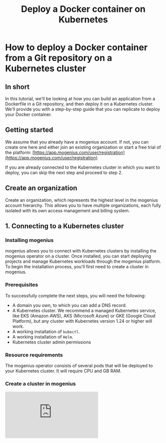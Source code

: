 ﻿---
sidebar_position: 1
title: Deploy a Docker container on Kubernetes
---

# How to deploy a Docker container from a Git repository on a Kubernetes cluster

## In short

In this tutorial, we'll be looking at how you can build an application from a Dockerfile in a Git repository, and then deploy it on a Kubernetes cluster. We'll provide you with a step-by-step guide that you can replicate to deploy your Docker container.

## Getting started

We assume that you already have a mogenius account. If not, you can create one here and either join an existing organization or start a free trial of the platform: [https://app.mogenius.com/user/registration](https://app.mogenius.com/user/registration)

If you are already connected to the Kubernetes cluster in which you want to deploy, you can skip the next step and proceed to step 2.

## Create an organization
Create an organization, which represents the highest level in the mogenius account hierarchy. This allows you to have multiple organizations, each fully isolated with its own access management and billing system.

## 1. Connecting to a Kubernetes cluster

### Installing mogenius

mogenius allows you to connect with Kubernetes clusters by installing the mogenius operator on a cluster. Once installed, you can start deploying projects and manage Kubernetes workloads through the mogenius platform. To begin the installation process, you'll first need to create a cluster in mogenius.

### Prerequisites

To successfully complete the next steps, you will need the following:

-   A domain you own, to which you can add a DNS record.
-   A Kubernetes cluster. We recommend a managed Kubernetes service, like EKS (Amazon AWS), AKS (Microsoft Azure) or GKE (Google Cloud Platform), but any cluster with Kubernetes version 1.24 or higher will work.
-   A working installation of  `kubectl`.
-   A working installation of  `Helm`.
-   Kubernetes cluster admin permissions

### Resource requirements

The mogenius operator consists of several pods that will be deployed to your Kubernetes cluster. It will require CPU and GB RAM.

### Create a cluster in mogenius

<div style={{ position: 'relative', paddingBottom: 'calc(56.25782227784731% + 41px)', height: 0 }}>
      <iframe src="https://app.supademo.com/embed/6BiG3CpMa0b0Nyn1LZ64-" frameBorder="0" loading="lazy" webkitAllowFullScreen mozAllowFullScreen allowFullScreen style={{ position: 'absolute', top: 0, left: 0, width: '100%', height: '100%' }} />
    </div>

In your organization open "Clusters" and select "Create cluster." Fill in the form fields:

-   Display name: It will only be used to display your cluster in mogenius.
-   Cluster name: The actual name of the Kubernetes cluster that you would like to connect. This must match your k8s cluster name.
-   Cluster type: Select from the dropdown which type of Kubernetes cluster you're using.
-   Hit "Create now".

***Please note: This will create a management pane for a Kubernetes cluster in mogenius. It will not create an actual Kubernetes cluster.***

### Retrieve the Helm chart

In your mogenius cluster, open the tab "Connect." This is where you can manage your Helm installation for the mogenius operator. You can copy the commands to install, upgrade, and delete the Helm chart from your Kubernetes cluster. The Helm chart can be modified depending on your individual setup. Under cluster options, set the services that should be installed together with the mogenius operator. If your cluster already has one or more of these services, deactivate them.

The install command will look like this:

![enter image description here](https://api.mogenius.com/file/id/23b93136-f75d-421b-a2f5-3ddd74c5980f)

### Install the operator on Kubernetes

Copy the install command to your clipboard. Switch to a console and connect with your Kubernetes cluster. Paste the install command to the command line and hit Enter. The installation will begin, and after a few seconds, the mogenius operator and all accompanying services will be running.

You can monitor the installation in mogenius. Once the installation was successful, your cluster will switch to the state  `Connected`. As long as no connection to the operator could be established the state will be  `Disconnected`.

If you're encountering issues with installing the operator, check out common problems in the section  [Troubleshooting clusters](https://docs.mogenius.com/cluster-management/troubleshooting-clusters).

### Next steps

Congrats, your cluster is now connected with mogenius 🎉  
To complete the setup, continue with the section  [Cluster settings](https://docs.mogenius.com/cluster-management/cluster-settings).

### Cluster settings

On the "Settings" tab, you can manage metadata, domain, container registry, and more. To deploy applications on your cluster, setting up a domain is required. To use the mogenius CI/CD pipeline, it is also necessary to connect a container registry.

### General Cluster Information

Modify metadata information of your cluster and set the type of Kubernetes service you're using.

### Loadbalancer

Fill in the form fields to connect your cluster with a domain:

-   Loadbalancer IPs: Enter the external load balancer IP address of your cluster. This is only available if an ingress controller is installed on your cluster. If you don't have one already, you can install an ingress controller together with the mogenius operator (see  [installing mogenius](https://docs.mogenius.com/cluster-management/installing-mogenius)).
-   Loadbalancer Host: Enter a hostname for your cluster. Each service on the cluster will be created under a subdomain of this hostname by default. Later, you can set individual domains in the settings of each service.

### Connecting your domain

In your DNS settings, create two records of type A:

![enter image description here](https://api.mogenius.com/file/id/a2f9dfd0-9d72-46e9-bc8b-29140285c993)

### Container registry

Mogenius has a pre-configured internal CI/CD pipeline. To use the pipeline, you'll need to connect a container registry that will be used to store and deploy the container images created by the mogenius pipeline.

-   Container registry url: Select your container registry from the dropdown, or enter the url to your registry manually.
-   Container registry path: Provide the path to your desired directory inside the registry.
-   User: Enter a user name that you want to use to authenticate with the registry.
-   PAT: Enter a personal access token from your registry for authentication.

## 2. Create a project

After this step, you will see your project overview page. Now simply create a new project, provide a name, and the resource settings for the projects. The resource settings are limits for this project that all applications you want to deploy in this project will have available. Later on, you can invite team members to collaborate on this project.

## 3. Add a new service to your project

<div style={{ position: 'relative', paddingBottom: 'calc(56.25782227784731% + 41px)', height: 0 }}>
      <iframe src="https://app.supademo.com/embed/cllbzw4rl0dyw1l19nca0ffty" frameBorder="0" loading="lazy" webkitAllowFullScreen mozAllowFullScreen allowFullScreen style={{ position: 'absolute', top: 0, left: 0, width: '100%', height: '100%' }} />
    </div>

Select the newly created project, which will take you to the project dashboard. You'll see an overview of the available resources for this project and the environments available. By default, there is one production environment. Each environment or stage represents a Kubernetes namespace. In the navigation section "Stages and Services," you can add additional environments, like "Development" or "Testing." In the project dashboard, select "Bring your own code" in the environment where you want to deploy your Dockerfile.

## 4. Connect to your Git account

Next, you'll see the "Add a service" page. If your account or project is not already connected to a Git account, that's the next step you'll need to take. Choose "GitHub," "GitLab," or "Access token" and follow the instructions. Now you can access the repositories from your Git account. You should see a dropdown menu below the indicated Git connection. Choose the repository with the Dockerfile from the dropdown menu.

## 5. Configure your Docker file settings and resource limits

Select the branch in your repository and the environment in your project space that you want to use. Determine the port as specified in the Dockerfile. You can optionally add environment variables and change resource limits such as CPU cores, memory, and temporary storage required for your application to run, or the number of instances you want to deploy (Kubernetes pods).

Here's an overview of all the service settings:

![enter image description here](https://api.mogenius.com/file/id/ded7d23f-4200-4cdd-a43d-001405ebde72)

## 6. Build and deploy

You're ready to create your service. Here's what happens automatically once you confirm the settings:

-   A service is created on your Kubernetes cluster.
-   The repository is built with the mogenius CI/CD pipeline.
-   The image is pushed to your registry and deployed on your cluster.
-   The ingress is updated, and an SSL certificate is issued.

You can view the progress in the workflow logs in the header of your mogenius dashboard. Once all steps are completed, your service is running, and you can start addressing your Docker application at the hostname generated for this service, which you will find at the top of the service detail page. There is an internal hostname that other services in your project can access, and if you selected to expose your service, there will be an external hostname as well.

## 7. Monitor and scale

On the service detail page, you can now access the build, deployment, and application runtime logs at any time, which are aggregated in near-real-time from Kubernetes and the build process. You can also stop, restart, or rebuild your service or scale it horizontally or vertically by adjusting the resource limits or adding additional instances (Kubernetes pods). You can change or add additional environment variables. You can also run vulnerability checks to detect dependencies and security issues of your container.
